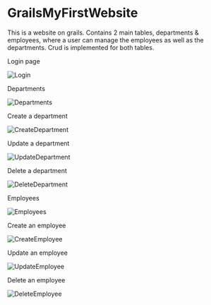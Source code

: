 # GrailsMyFirstWebsite
This is a website on grails. Contains 2 main tables, departments & employees, where a user can manage the employees as well as the departments. Crud is implemented for both tables.

Login page

![Login](https://user-images.githubusercontent.com/80097096/113333538-3828b200-932b-11eb-84a9-841e72c2e0a3.png)

Departments

![Departments](https://user-images.githubusercontent.com/80097096/113391995-149e4f80-939d-11eb-8dc1-7737eb93b03b.png)

Create a department

![CreateDepartment](https://user-images.githubusercontent.com/80097096/113283523-14487a80-92f1-11eb-94e7-6976f5e8997f.png)

Update a department

![UpdateDepartment](https://user-images.githubusercontent.com/80097096/113283545-17436b00-92f1-11eb-9652-85dd4bdc46d9.png)

Delete a department

![DeleteDepartment](https://user-images.githubusercontent.com/80097096/113391984-123bf580-939d-11eb-8f0f-b0fc9c364178.png)

Employees

![Employees](https://user-images.githubusercontent.com/80097096/113391999-1536e600-939d-11eb-8a35-a54a353ba7ef.png)

Create an employee

![CreateEmployee](https://user-images.githubusercontent.com/80097096/113333535-37901b80-932b-11eb-965b-acf3f35705fa.png)

Update an employee

![UpdateEmployee](https://user-images.githubusercontent.com/80097096/113333541-38c14880-932b-11eb-8715-88b3c0d55751.png)

Delete an employee

![DeleteEmployee](https://user-images.githubusercontent.com/80097096/113391987-136d2280-939d-11eb-9b01-7cb58150398a.png)













